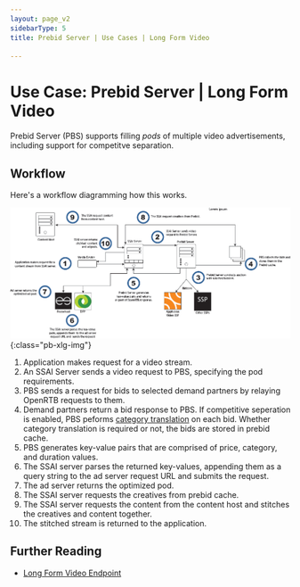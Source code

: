 ```yaml
---
layout: page_v2
sidebarType: 5
title: Prebid Server | Use Cases | Long Form Video

---
```


# Use Case: Prebid Server | Long Form Video

Prebid Server (PBS) supports filling _pods_ of multiple video advertisements, including support for competitve separation.

## Workflow

Here's a workflow diagramming how this works.

![Prebid Server Long Form Video](/assets/images/flowcharts/pb-lfv-serverside.png){:class="pb-xlg-img"}

1. Application makes request for a video stream.
2. An SSAI Server sends a video request to PBS, specifying the pod requirements.
3. PBS sends a request for bids to selected demand partners by relaying OpenRTB requests to them.
4. Demand partners return a bid response to PBS. If competitive seperation is enabled, PBS peforms [category translation](/dev-docs/modules/categoryTranslation.html) on each bid. Whether category translation is required or not, the bids are stored in prebid cache.
5. PBS generates key-value pairs that are comprised of price, category, and duration values.
6. The SSAI server parses the returned key-values, appending them as a query string to the ad server request URL and submits the request.
7. The ad server returns the optimized pod.
8. The SSAI server requests the creatives from prebid cache.
9. The SSAI server requests the content from the content host and stitches the creatives and content together.
10. The stitched stream is returned to the application.

## Further Reading
- [Long Form Video Endpoint](/prebid-server/endpoints/openrtb2/pbs-endpoint-video.html)
